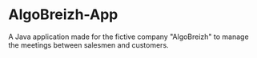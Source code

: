 # AlgoBreizh-App
A Java application made for the fictive company "AlgoBreizh" to manage the meetings between salesmen and customers.
